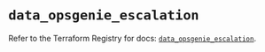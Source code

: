 # `data_opsgenie_escalation`

Refer to the Terraform Registry for docs: [`data_opsgenie_escalation`](https://registry.terraform.io/providers/opsgenie/opsgenie/0.6.35/docs/data-sources/escalation).

